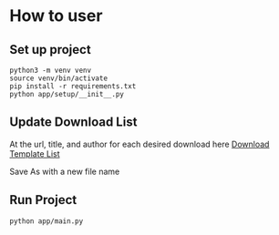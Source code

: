 # How to user

## Set up project

```shell
python3 -m venv venv
source venv/bin/activate
pip install -r requirements.txt
python app/setup/__init__.py
```

## Update Download List

At the url, title, and author for each desired download here [Download Template List](./app/Download%20List/Template%20Download%20List.csv)

Save As with a new file name

## Run Project

```shell
python app/main.py
```
